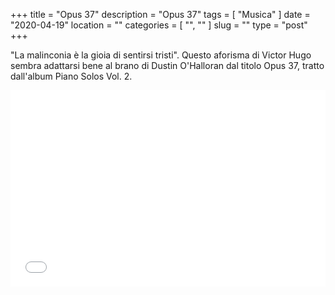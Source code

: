 +++
title = "Opus 37"
description = "Opus 37"
tags = [ "Musica" ]
date = "2020-04-19"
location = ""
categories = [
  "",
  ""
]
slug = ""
type = "post"
+++

"La malinconia è la gioia di sentirsi tristi". Questo aforisma di Victor Hugo sembra adattarsi bene al brano di Dustin O'Halloran dal titolo Opus 37, tratto dall'album Piano Solos Vol. 2.  

<div style="position: relative; padding-bottom: 56.25%; padding-top: 30px; height: 0; overflow: hidden;">
  <iframe src="//www.youtube.com/embed/L9Yv7GmTzQU"
  style="position: absolute; top: 0; left: 0; width: 100%; height: 100%;" allowfullscreen frameborder="0" title="YouTube Video"></iframe>
</div>
